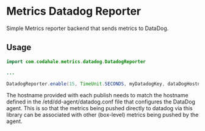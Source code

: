 # Metrics Datadog Reporter
Simple Metrics reporter backend that sends metrics to DataDog.

## Usage

~~~java
import com.codahale.metrics.datadog.DatadogReporter

...

DatadogReporter.enable(15, TimeUnit.SECONDS, myDatadogKey, dataDogHostname)
~~~

The hostname provided with each publish needs to match the hostname defined in the /etd/dd-agent/datadog.conf file
that configures the DataDog agent.  This is so that the metrics being pushed directly to datadog via this library
can be associated with other (box-level) metrics being pushed by the agent.
